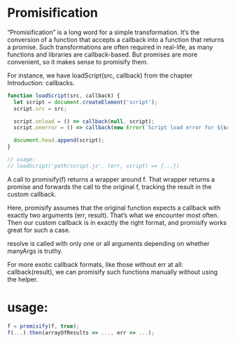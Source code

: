 # Promisification
“Promisification” is a long word for a simple transformation. It’s the conversion of a function that accepts a callback into a function that returns a promise.
Such transformations are often required in real-life, as many functions and libraries are callback-based. But promises are more convenient, so it makes sense to promisify them.

For instance, we have loadScript(src, callback) from the chapter Introduction: callbacks.

```javascript
function loadScript(src, callback) {
  let script = document.createElement('script');
  script.src = src;

  script.onload = () => callback(null, script);
  script.onerror = () => callback(new Error(`Script load error for ${src}`));

  document.head.append(script);
}

// usage:
// loadScript('path/script.js', (err, script) => {...})
```

A call to promisify(f) returns a wrapper around f. That wrapper returns a promise and forwards the call to the original f, tracking the result in the custom callback.

Here, promisify assumes that the original function expects a callback with exactly two arguments (err, result). That’s what we encounter most often. Then our custom callback is in exactly the right format, and promisify works great for such a case.

resolve is called with only one or all arguments depending on whether manyArgs is truthy.

For more exotic callback formats, like those without err at all: callback(result), we can promisify such functions manually without using the helper.

# usage:
```javascript
f = promisify(f, true);
f(...).then(arrayOfResults => ..., err => ...);
```